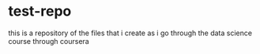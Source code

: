 # test-repo
this is a repository of the files that i create as i go through the data science course through coursera
